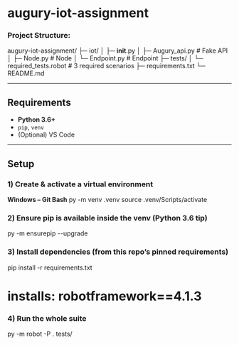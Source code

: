 # augury-iot-assignment

### Project Structure:

augury-iot-assignment/
├─ iot/
│  ├─ __init__.py
│  ├─ Augury_api.py      # Fake API 
│  ├─ Node.py            # Node 
│  └─ Endpoint.py        # Endpoint 
├─ tests/
│  └─ required_tests.robot  # 3 required scenarios
├─ requirements.txt
└─ README.md


---

## Requirements
- **Python 3.6+**  
- `pip`, `venv`
- (Optional) VS Code

---

## Setup

### 1) Create & activate a virtual environment
**Windows – Git Bash**
py -m venv .venv
source .venv/Scripts/activate

### 2) Ensure pip is available inside the venv (Python 3.6 tip)
py -m ensurepip --upgrade

### 3) Install dependencies (from this repo’s pinned requirements)
pip install -r requirements.txt
   # installs: robotframework==4.1.3

### 4) Run the whole suite
py -m robot -P . tests/

